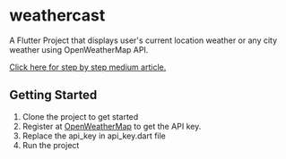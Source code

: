 # weathercast

A Flutter Project that displays user's current location weather or any city weather using OpenWeatherMap API. 

[Click here for step by step medium article.](https://samiaashraf.medium.com/build-a-realtime-weather-app-in-flutter-using-futurebuilder-90959c47c399)

## Getting Started

1. Clone the project to get started
2. Register at [OpenWeatherMap](https://home.openweathermap.org/) to get the API key.
3. Replace the api_key in api_key.dart file
4. Run the project

